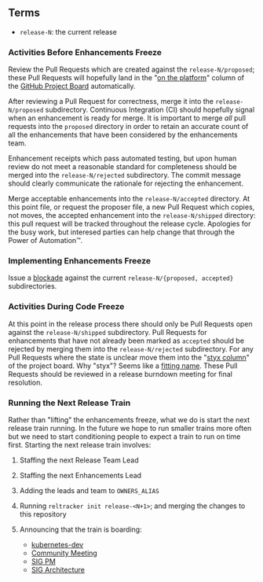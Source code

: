 ## Terms

- `release-N`: the current release

### Activities Before Enhancements Freeze

Review the Pull Requests which are created against the `release-N/proposed`; these Pull Requests
will hopefully land in the "[on the platform][]" column of the [GitHub Project Board][]
automatically.

After reviewing a Pull Request for correctness, merge it into the `release-N/proposed`
subdirectory. Continuous Integration (CI) should hopefully signal when an enhancement is ready
for merge. It is important to merge _all_ pull requests into the `proposed` directory in order
to retain an accurate count of all the enhancements that have been considered by the enhancements
team.

Enhancement receipts which pass automated testing, but upon human review do not meet a
reasonable standard for completeness should be merged into the `release-N/rejected` subdirectory.
The commit message should clearly communicate the rationale for rejecting the enhancement.

Merge acceptable enhancements into the `release-N/accepted` directory. At this point file, or
request the proposer file, a new Pull Request which copies, not moves, the accepted enhancement
into the `release-N/shipped` directory: this pull request will be tracked throughout the release
cycle. Apologies for the busy work, but interesed parties can help change that through the
Power of Automation™.

[GitHub Project Board]: https://github.com/Planctae/enhancements-tracking-ng/projects/1
[on the platform]: https://github.com/Planctae/enhancements-tracking-ng/projects/1#column-4565553

### Implementing Enhancements Freeze

Issue a [blockade][] against the current `release-N/{proposed, accepted}` subdirectories.

[blockade]: https://prow.k8s.io/plugins

### Activities During Code Freeze

At this point in the release process there should only be Pull Requests open against the
`release-N/shipped` subdirectory. Pull Requests for enhancements that have not already been
marked as `accepted` should be rejected by merging them into the `release-N/rejected` subdirectory.
For any Pull Requests where the state is unclear move them into  the "[styx column][]" of
the project board. Why "styx"? Seems like a [fitting name][]. These Pull Requests should be
reviewed in a release burndown meeting for final resolution.

[styx column]: https://github.com/Planctae/enhancements-tracking-ng/projects/1#column-4565573
[fitting name]: https://en.wikipedia.org/wiki/Styx

### Running the Next Release Train

Rather than "lifting" the enhancements freeze, what we do is start the next release
train running. In the future we hope to run smaller trains more often but we need to
start conditioning people to expect a train to run on time first. Starting the next
release train involves:

1. Staffing the next Release Team Lead
1. Staffing the next Enhancements Lead
1. Adding the leads and team to `OWNERS_ALIAS`
1. Running `reltracker init release-<N+1>`; and merging the changes to this repository
1. Announcing that the train is boarding:

   - [kubernetes-dev][]
   - [Community Meeting][]
   - [SIG PM][]
   - [SIG Architecture][]

[kubernetes-dev]: https://groups.google.com/forum/#!forum/kubernetes-dev
[SIG PM]: https://github.com/kubernetes/community/tree/master/sig-pm
[SIG Architecture]: https://github.com/kubernetes/community/tree/master/sig-architecture
[Community Meeting]: https://github.com/kubernetes/community/blob/master/events/community-meeting.md

